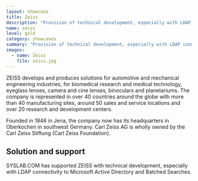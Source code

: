 ```yaml
---
layout: showcase
title: Zeiss
description: "Provision of technical development, especially with LDAP connectivity to Microsoft Active Directory and Batched Searches."
name: zeiss
level: gold
category: showcases
summary: "Provision of technical development, especially with LDAP connectivity to Microsoft Active Directory and Batched Searches."
images:
  - name: Zeiss
    file: zeiss.jpg
---
```


ZEISS develops and produces solutions for automotive and mechanical engineering industries, for biomedical research and medical technology, eyeglass lenses, camera and cine lenses, binoculars and planetariums. The company is represented in over 40 countries around the globe with more than 40 manufacturing sites, around 50 sales and service locations and over 20 research and development centers.

Founded in 1846 in Jena, the company now has its headquarters in Oberkochen in southwest Germany. Carl Zeiss AG is wholly owned by the Carl Zeiss Stiftung (Carl Zeiss Foundation).

## Solution and support

SYSLAB.COM has supported ZEISS with technical development, especially with LDAP connectivity to Microsoft Active Directory and Batched Searches.

